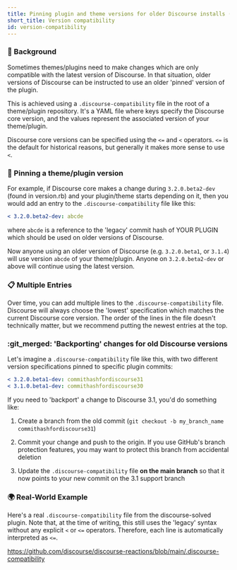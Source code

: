 ```yaml
---
title: Pinning plugin and theme versions for older Discourse installs (.discourse-compatibility)
short_title: Version compatibility
id: version-compatibility
---
```


### 📖 Background

Sometimes themes/plugins need to make changes which are only compatible with the latest version of Discourse. In that situation, older versions of Discourse can be instructed to use an older 'pinned' version of the plugin.

This is achieved using a `.discourse-compatibility` file in the root of a theme/plugin repository. It's a YAML file where keys specify the Discourse core version, and the values represent the associated version of your theme/plugin.

Discourse core versions can be specified using the `<=` and `<` operators. `<=` is the default for historical reasons, but generally it makes more sense to use `<`.

### 📌 Pinning a theme/plugin version

For example, if Discourse core makes a change during `3.2.0.beta2-dev` (found in version.rb) and your plugin/theme starts depending on it, then you would add an entry to the `.discourse-compatibility` file like this:

```yaml
< 3.2.0.beta2-dev: abcde
```

where `abcde` is a reference to the 'legacy' commit hash of YOUR PLUGIN which should be used on older versions of Discourse.

Now anyone using an older version of Discourse (e.g. `3.2.0.beta1`, or `3.1.4`) will use version `abcde` of your theme/plugin. Anyone on `3.2.0.beta2-dev` or above will continue using the latest version.

### 📋 Multiple Entries

Over time, you can add multiple lines to the `.discourse-compatibility` file. Discourse will always choose the 'lowest' specification which matches the current Discourse core version. The order of the lines in the file doesn't technically matter, but we recommend putting the newest entries at the top.

### :git_merged: 'Backporting' changes for old Discourse versions

Let's imagine a `.discourse-compatibility` file like this, with two different version specifications pinned to specific plugin commits:

```yaml
< 3.2.0.beta1-dev: commithashfordiscourse31
< 3.1.0.beta1-dev: commithashfordiscourse30
```

If you need to 'backport' a change to Discourse 3.1, you'd do something like:

1. Create a branch from the old commit (`git checkout -b my_branch_name commithashfordiscourse31`)

2. Commit your change and push to the origin. If you use GitHub's branch protection features, you may want to protect this branch from accidental deletion

3. Update the `.discourse-compatibility` file **on the main branch** so that it now points to your new commit on the 3.1 support branch

### 🌍 Real-World Example

Here's a real `.discourse-compatibility` file from the discourse-solved plugin. Note that, at the time of writing, this still uses the 'legacy' syntax without any explicit `<` or `<=` operators. Therefore, each line is automatically interpreted as `<=`.

https://github.com/discourse/discourse-reactions/blob/main/.discourse-compatibility
